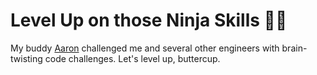# Level Up on those Ninja Skills 🥷🏽
My buddy [Aaron](https://github.com/Randonee) challenged me and several other engineers with brain-twisting code challenges. Let's level up, buttercup.
